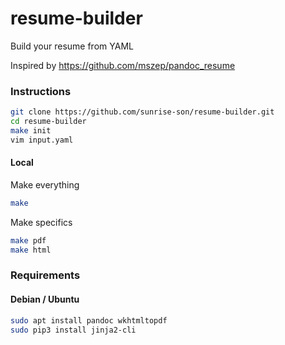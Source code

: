 # resume-builder
Build your resume from YAML

Inspired by https://github.com/mszep/pandoc_resume

### Instructions

```bash
git clone https://github.com/sunrise-son/resume-builder.git
cd resume-builder
make init
vim input.yaml
```

#### Local

Make everything

```bash
make
```

Make specifics

```bash
make pdf
make html
```

### Requirements

#### Debian / Ubuntu

```bash
sudo apt install pandoc wkhtmltopdf
sudo pip3 install jinja2-cli
```
